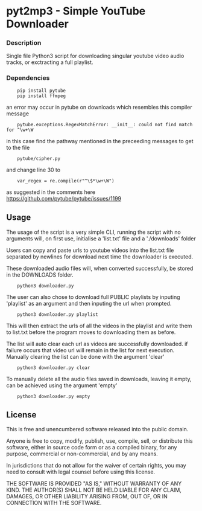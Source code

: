 # pyt2mp3 - Simple YouTube Downloader

### Description

Single file Python3 script for downloading singular youtube video audio tracks, or exctracting a full playlist.

### Dependencies

```
    pip install pytube
    pip install ffmpeg
```

an error may occur in pytube on downloads which resembles this compiler message

```
    pytube.exceptions.RegexMatchError: __init__: could not find match for ^\w+\W
``` 
in this case find the pathway mentioned in the preceeding messages to get to the file
```
    pytube/cipher.py
```
and change line 30 to
```
    var_regex = re.compile(r"^\$*\w+\W")
```
as suggested in the comments here
https://github.com/pytube/pytube/issues/1199

## Usage

The usage of the script is a very simple CLI, running the script with no arguments will, on first use, initialise a 'list.txt' file and a './downloads' folder

Users can copy and paste urls to youtube videos into the list.txt file separated by newlines for download next time the downloader is executed. 

These downloaded audio files will, when converted successfully, be stored in the DOWNLOADS folder. 
```
    python3 downloader.py
```
The user can also chose to download full PUBLIC playlists by inputing 'playlist' as an argument and then inputing the url when prompted. 
```
    python3 downloader.py playlist
```
This will then extract the urls of all the videos in the playlist and write them to list.txt before the program moves to downloading them as before.

The list will auto clear each url as videos are successfully downloaded. if failure occurs that video url will remain in the list for next execution. Manually clearing the list can be done with the argument 'clear'
```
    python3 downloader.py clear
```

To manually delete all the audio files saved in downloads, leaving it empty, can be achieved using the argument 'empty'
```
    python3 downloader.py empty
```

## License

This is free and unencumbered software released into the public domain.

Anyone is free to copy, modify, publish, use, compile, sell, or distribute this software, either in source code form or as a compiled binary, for any purpose, commercial or non-commercial, and by any means.

In jurisdictions that do not allow for the waiver of certain rights, you may need to consult with legal counsel before using this license.

THE SOFTWARE IS PROVIDED "AS IS," WITHOUT WARRANTY OF ANY KIND. THE AUTHOR(S) SHALL NOT BE HELD LIABLE FOR ANY CLAIM, DAMAGES, OR OTHER LIABILITY ARISING FROM, OUT OF, OR IN CONNECTION WITH THE SOFTWARE.





